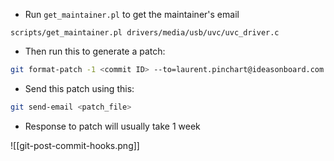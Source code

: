 - Run `get_maintainer.pl` to get the maintainer's email
```
scripts/get_maintainer.pl drivers/media/usb/uvc/uvc_driver.c
```

- Then run this to generate a patch:
```sh
git format-patch -1 <commit ID> --to=laurent.pinchart@ideasonboard.com --to=mchehab@kernel.org --cc=linux-media@vger.kernel.org --cc=linux-kernel@vger.kernel.org
```

- Send this patch using this:
```sh
git send-email <patch_file>
```

- Response to patch will usually take 1 week

![[git-post-commit-hooks.png]]
